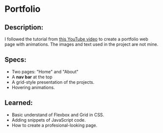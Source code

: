 # Portfolio

## Description:
I followed the tutorial from [this YouTube video](https://www.youtube.com/watch?v=5bMdjkfvONE&ab_channel=Udemy) to create a portfolio web page with animations.
The images and text used in the project are not mine.

## Specs:
- Two pages: "Home" and "About"
-  A **nav bar** at the top
- A grid-style presentation of the projects.
- Hovering animations.

## Learned:
- Basic understand of Flexbox and Grid in CSS.
- Adding snippets of JavaScript code.
- How to create a profesional-looking page.